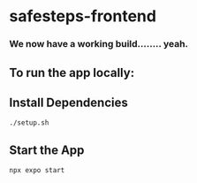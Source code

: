 # safesteps-frontend

### We now have a working build........ yeah.

## To run the app locally:


## Install Dependencies

```shell
./setup.sh
```
## Start the App

```shell
npx expo start
```

